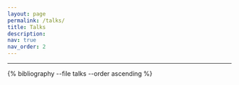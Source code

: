 ```yaml
---
layout: page
permalink: /talks/
title: Talks
description:
nav: true
nav_order: 2
---
```

---
<!-- _pages/talks.md -->
<div class="publications">
  
{% bibliography --file talks --order ascending %}

</div>
